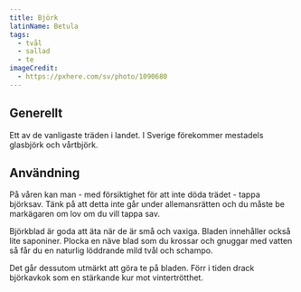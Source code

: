 ```yaml
---
title: Björk
latinName: Betula
tags:
  - tvål
  - sallad
  - te
imageCredit:
  - https://pxhere.com/sv/photo/1090680
---
```


## Generellt

Ett av de vanligaste träden i landet. I Sverige förekommer mestadels glasbjörk och vårtbjörk.

## Användning

På våren kan man - med försiktighet för att inte döda trädet - tappa björksav. Tänk på att detta inte går under allemansrätten och du måste be markägaren om lov om du vill tappa sav.

Björkblad är goda att äta när de är små och vaxiga. Bladen innehåller också lite saponiner. Plocka en näve blad som du krossar och gnuggar med vatten så får du en naturlig löddrande mild tvål och schampo.

Det går dessutom utmärkt att göra te på bladen. Förr i tiden drack björkavkok som en stärkande kur mot vintertrötthet.
